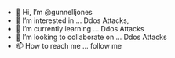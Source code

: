 - 👋 Hi, I’m @gunnelljones
- 👀 I’m interested in ... Ddos Attacks, 
- 🌱 I’m currently learning ... Ddos Attacks
- 💞️ I’m looking to collaborate on ... Ddos Attacks
- 📫 How to reach me ... follow me

<!---
gunnelljones/gunnelljones is a ✨ special ✨ repository because its `README.md` (this file) appears on your GitHub profile.
You can click the Preview link to take a look at your changes.
--->
